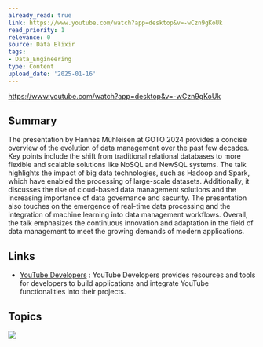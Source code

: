 ```yaml
---
already_read: true
link: https://www.youtube.com/watch?app=desktop&v=-wCzn9gKoUk
read_priority: 1
relevance: 0
source: Data Elixir
tags:
- Data_Engineering
type: Content
upload_date: '2025-01-16'
---
```


https://www.youtube.com/watch?app=desktop&v=-wCzn9gKoUk
## Summary

The presentation by Hannes Mühleisen at GOTO 2024 provides a concise overview of the evolution of data management over the past few decades. Key points include the shift from traditional relational databases to more flexible and scalable solutions like NoSQL and NewSQL systems. The talk highlights the impact of big data technologies, such as Hadoop and Spark, which have enabled the processing of large-scale datasets. Additionally, it discusses the rise of cloud-based data management solutions and the increasing importance of data governance and security. The presentation also touches on the emergence of real-time data processing and the integration of machine learning into data management workflows. Overall, the talk emphasizes the continuous innovation and adaptation in the field of data management to meet the growing demands of modern applications.
## Links

- [YouTube Developers](https://developers.google.com/youtube) : YouTube Developers provides resources and tools for developers to build applications and integrate YouTube functionalities into their projects.

## Topics

![](topics/Platform/YouTube)